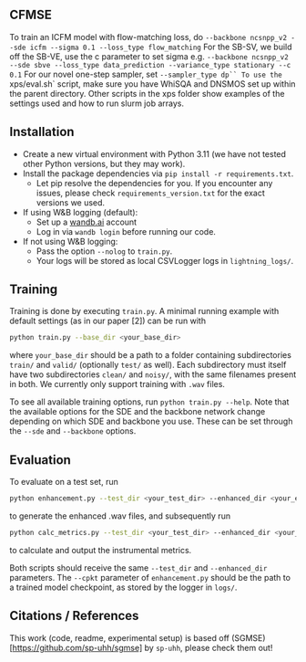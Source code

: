 ## CFMSE
To train an ICFM model with flow-matching loss, do `--backbone ncsnpp_v2 --sde icfm --sigma 0.1 --loss_type flow_matching`
For the SB-SV, we build off the SB-VE, use the c parameter to set sigma e.g. `--backbone ncsnpp_v2 --sde sbve --loss_type data_prediction --variance_type stationary --c 0.1`
For our novel one-step sampler, set `--sampler_type dp``
To use the `xps/eval.sh` script, make sure you have WhiSQA and DNSMOS set up within the parent directory. Other scripts in the xps folder show examples of the settings used and how to run slurm job arrays.

## Installation

- Create a new virtual environment with Python 3.11 (we have not tested other Python versions, but they may work).
- Install the package dependencies via `pip install -r requirements.txt`.
  - Let pip resolve the dependencies for you. If you encounter any issues, please check `requirements_version.txt` for the exact versions we used.
- If using W&B logging (default):
    - Set up a [wandb.ai](https://wandb.ai/) account
    - Log in via `wandb login` before running our code.
- If not using W&B logging:
    - Pass the option `--nolog` to `train.py`.
    - Your logs will be stored as local CSVLogger logs in `lightning_logs/`.

## Training

Training is done by executing `train.py`. A minimal running example with default settings (as in our paper [2]) can be run with

```bash
python train.py --base_dir <your_base_dir>
```

where `your_base_dir` should be a path to a folder containing subdirectories `train/` and `valid/` (optionally `test/` as well). Each subdirectory must itself have two subdirectories `clean/` and `noisy/`, with the same filenames present in both. We currently only support training with `.wav` files.

To see all available training options, run `python train.py --help`. Note that the available options for the SDE and the backbone network change depending on which SDE and backbone you use. These can be set through the `--sde` and `--backbone` options.

## Evaluation

To evaluate on a test set, run
```bash
python enhancement.py --test_dir <your_test_dir> --enhanced_dir <your_enhanced_dir> --ckpt <path_to_model_checkpoint>
```

to generate the enhanced .wav files, and subsequently run

```bash
python calc_metrics.py --test_dir <your_test_dir> --enhanced_dir <your_enhanced_dir>
```

to calculate and output the instrumental metrics.

Both scripts should receive the same `--test_dir` and `--enhanced_dir` parameters. The `--cpkt` parameter of `enhancement.py` should be the path to a trained model checkpoint, as stored by the logger in `logs/`.



## Citations / References
This work (code, readme, experimental setup) is based off (SGMSE)[https://github.com/sp-uhh/sgmse] by `sp-uhh`, please check them out!
